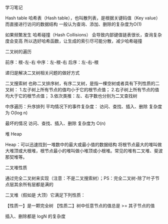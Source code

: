 学习笔记

Hash table
哈希表（Hash table），也叫散列表，是根据关键码值（Key value）而直接进行访问的数据结构
一般认为查询、添加、删除的复杂度为O(1)

如果频繁发生 哈希碰撞（Hash Collisions） 会导致内部键值链表很长，查询复杂度会变高
所以选好哈希函数，让生成的索引尽可能分散，减少哈希碰撞


二叉树的遍历

前序：根-左-右
中序：左-根-右
后序：左-右-根

递归是解决二叉树相关问题的做好方式


二叉搜索树
也称二叉排序树，有序二叉树，是指一棵空树或者具有下列性质的二叉树：
1.左子树上所有节点的值均小于它的根节点值；
2.右子树上所有节点的值均大于它的根节点值；
3.依次类推：左、右字数也分别为二叉查找树

中序遍历：升序排列
平均情况下的事件复杂度：
访问、查找、插入、删除 复杂度为 O(log n)

最坏的情况
访问、查找、插入、删除 复杂度为 O(n)


堆 Heap

Heap：可以迅速找到一堆数中的最大或最小值的数据结构
将根节点最大的堆叫做大堆顶或大根堆，根节点最小的堆叫做小堆顶或小根堆。常见的堆有二叉堆、斐波那契堆等。

二叉堆性质

通过完全二叉树来实现（注意：不是二叉搜索树）；PS：完全二叉树-除了叶子节点层其余所有层都是满的

二叉堆（假如是 大顶）它满足下列性质：

【性质一】是一颗完全树
【性质二】树中任意节点的值总是 >= 其子节点的值

插入、删除都是 logN 的复杂度
